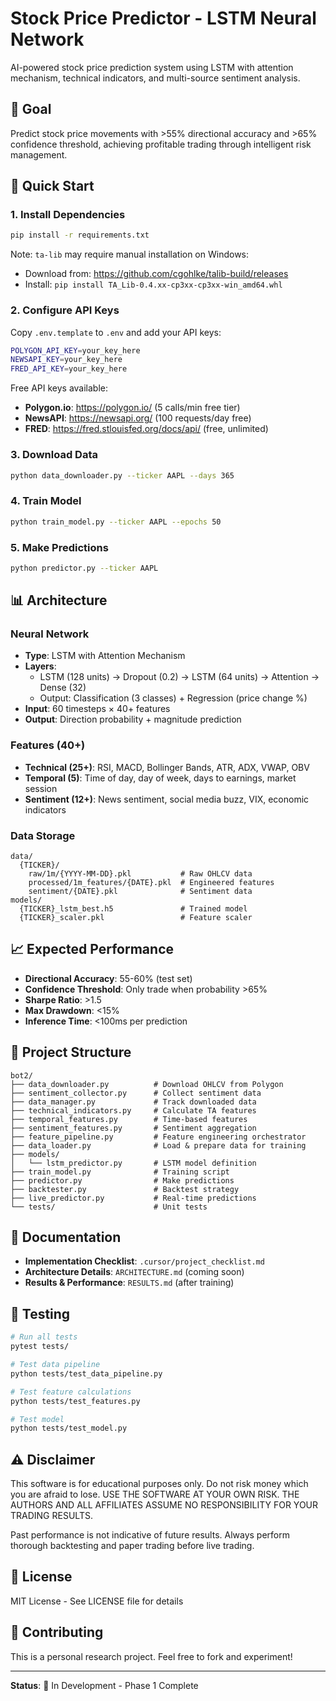# Stock Price Predictor - LSTM Neural Network

AI-powered stock price prediction system using LSTM with attention mechanism, technical indicators, and multi-source sentiment analysis.

## 🎯 Goal

Predict stock price movements with >55% directional accuracy and >65% confidence threshold, achieving profitable trading through intelligent risk management.

## 🚀 Quick Start

### 1. Install Dependencies
```bash
pip install -r requirements.txt
```

Note: `ta-lib` may require manual installation on Windows:
- Download from: https://github.com/cgohlke/talib-build/releases
- Install: `pip install TA_Lib‑0.4.xx‑cp3xx‑cp3xx‑win_amd64.whl`

### 2. Configure API Keys
Copy `.env.template` to `.env` and add your API keys:
```bash
POLYGON_API_KEY=your_key_here
NEWSAPI_KEY=your_key_here
FRED_API_KEY=your_key_here
```

Free API keys available:
- **Polygon.io**: https://polygon.io/ (5 calls/min free tier)
- **NewsAPI**: https://newsapi.org/ (100 requests/day free)
- **FRED**: https://fred.stlouisfed.org/docs/api/ (free, unlimited)

### 3. Download Data
```bash
python data_downloader.py --ticker AAPL --days 365
```

### 4. Train Model
```bash
python train_model.py --ticker AAPL --epochs 50
```

### 5. Make Predictions
```bash
python predictor.py --ticker AAPL
```

## 📊 Architecture

### Neural Network
- **Type**: LSTM with Attention Mechanism
- **Layers**: 
  - LSTM (128 units) → Dropout (0.2) → LSTM (64 units) → Attention → Dense (32)
  - Output: Classification (3 classes) + Regression (price change %)
- **Input**: 60 timesteps × 40+ features
- **Output**: Direction probability + magnitude prediction

### Features (40+)
- **Technical (25+)**: RSI, MACD, Bollinger Bands, ATR, ADX, VWAP, OBV
- **Temporal (5)**: Time of day, day of week, days to earnings, market session
- **Sentiment (12+)**: News sentiment, social media buzz, VIX, economic indicators

### Data Storage
```
data/
  {TICKER}/
    raw/1m/{YYYY-MM-DD}.pkl           # Raw OHLCV data
    processed/1m_features/{DATE}.pkl  # Engineered features
    sentiment/{DATE}.pkl              # Sentiment data
models/
  {TICKER}_lstm_best.h5               # Trained model
  {TICKER}_scaler.pkl                 # Feature scaler
```

## 📈 Expected Performance

- **Directional Accuracy**: 55-60% (test set)
- **Confidence Threshold**: Only trade when probability >65%
- **Sharpe Ratio**: >1.5
- **Max Drawdown**: <15%
- **Inference Time**: <100ms per prediction

## 🔧 Project Structure

```
bot2/
├── data_downloader.py          # Download OHLCV from Polygon
├── sentiment_collector.py      # Collect sentiment data
├── data_manager.py             # Track downloaded data
├── technical_indicators.py     # Calculate TA features
├── temporal_features.py        # Time-based features
├── sentiment_features.py       # Sentiment aggregation
├── feature_pipeline.py         # Feature engineering orchestrator
├── data_loader.py              # Load & prepare data for training
├── models/
│   └── lstm_predictor.py       # LSTM model definition
├── train_model.py              # Training script
├── predictor.py                # Make predictions
├── backtester.py               # Backtest strategy
├── live_predictor.py           # Real-time predictions
└── tests/                      # Unit tests
```

## 📖 Documentation

- **Implementation Checklist**: `.cursor/project_checklist.md`
- **Architecture Details**: `ARCHITECTURE.md` (coming soon)
- **Results & Performance**: `RESULTS.md` (after training)

## 🧪 Testing

```bash
# Run all tests
pytest tests/

# Test data pipeline
python tests/test_data_pipeline.py

# Test feature calculations
python tests/test_features.py

# Test model
python tests/test_model.py
```

## ⚠️ Disclaimer

This software is for educational purposes only. Do not risk money which you are afraid to lose. USE THE SOFTWARE AT YOUR OWN RISK. THE AUTHORS AND ALL AFFILIATES ASSUME NO RESPONSIBILITY FOR YOUR TRADING RESULTS.

Past performance is not indicative of future results. Always perform thorough backtesting and paper trading before live trading.

## 📄 License

MIT License - See LICENSE file for details

## 🤝 Contributing

This is a personal research project. Feel free to fork and experiment!

---

**Status**: 🚧 In Development - Phase 1 Complete

